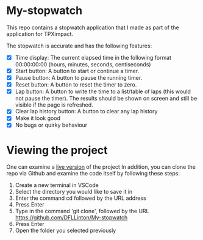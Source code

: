 # My-stopwatch

This repo contains a stopwatch application that I made as part of the application for TPXimpact.

The stopwatch is accurate and has the following features:

- [x] Time display: The current elapsed time in the following format 00:00:00:00 (hours, minutes, seconds, centiseconds)
- [x] Start button: A button to start or continue a timer.
- [x]  Pause button: A button to pause the running timer.
- [x]  Reset button: A button to reset the timer to zero.
- [x] Lap button: A button to write the time to a list/table of laps (this would not pause the timer). The results should be shown on screen and still be visible if the page is refreshed.
- [x]  Clear lap history button: A button to clear any lap history
- [x]  Make it look good
- [x]  No bugs or quirky behaviour

# Viewing the project
One can examine a [live version](https://dfllinton.github.io/My-stopwatch/) of the project
In addition, you can clone the repo via Github and examine the code itself by following these steps:
1. Create a new terminal in VSCode
2. Select the directory you would like to save it in
3. Enter the command cd followed by the URL address
4. Press Enter
5. Type in the command 'git clone', followed by the URL https://github.com/DFLLinton/My-stopwatch
6. Press Enter
7. Open the folder you selected previously
